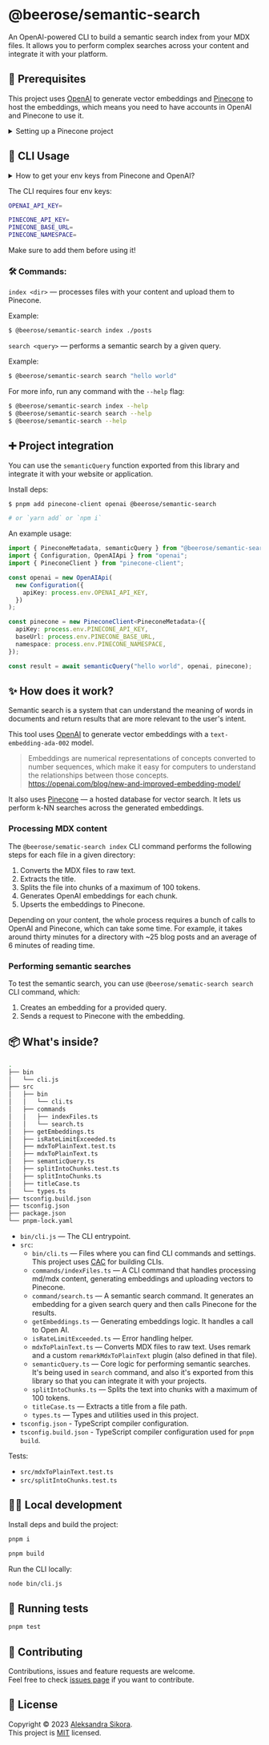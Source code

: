 # @beerose/semantic-search

An OpenAI-powered CLI to build a semantic search index from your MDX files. It
allows you to perform complex searches across your content and integrate it with
your platform.

## 🧳 Prerequisites

This project uses [OpenAI](https://openai.com/api) to generate vector embeddings
and [Pinecone](https://pinecone.io/) to host the embeddings, which means you
need to have accounts in OpenAI and Pinecone to use it.

<details>
<summary>Setting up a Pinecone project</summary>

After creating an account in Pinecone, go to the dashboard and click on the
`Create Index` button:
![CleanShot 2023-02-17 at 16 11 54@2x](https://user-images.githubusercontent.com/9019397/219693863-ccaa2105-db44-4838-b94b-40689945c8f2.png)

Fill the form with your new index name (e.g. your blog name) and set the number
of dimensions to 1536:

![CleanShot 2023-02-17 at 16 10 32@2x](https://user-images.githubusercontent.com/9019397/219693945-6d656f53-6dc2-4010-8ee8-f9d3e69913a1.png)

</details>

## 🚀 CLI Usage

<details>
<summary>How to get your env keys from Pinecone and OpenAI?</summary>

**Pinecone**

![CleanShot 2023-02-17 at 16 15 32@2x](https://user-images.githubusercontent.com/9019397/219693780-bee0e02b-3961-4a92-b505-8076ef67295e.png)
![CleanShot 2023-02-17 at 16 13 22@2x](https://user-images.githubusercontent.com/9019397/219693831-794c88ce-a763-4415-84f6-08b00c0aab0e.png)

**OpenAI**

![CleanShot 2023-02-17 at 16 18 00@2x](https://user-images.githubusercontent.com/9019397/219693739-3c5e0b31-425b-4cef-8aa9-066dd24d9ab2.png)

</details>

The CLI requires four env keys:

```sh
OPENAI_API_KEY=

PINECONE_API_KEY=
PINECONE_BASE_URL=
PINECONE_NAMESPACE=
```

Make sure to add them before using it!

### 🛠 Commands:

`index <dir>` — processes files with your content and upload them to Pinecone.

Example:

```sh
$ @beerose/semantic-search index ./posts
```

`search <query>` — performs a semantic search by a given query.

Example:

```sh
$ @beerose/semantic-search search "hello world"
```

For more info, run any command with the `--help` flag:

```sh
$ @beerose/semantic-search index --help
$ @beerose/semantic-search search --help
$ @beerose/semantic-search --help
```

## ➕ Project integration

You can use the `semanticQuery` function exported from this library and
integrate it with your website or application.

Install deps:

```sh
$ pnpm add pinecone-client openai @beerose/semantic-search

# or `yarn add` or `npm i`
```

An example usage:

```ts
import { PineconeMetadata, semanticQuery } from "@beerose/semantic-search";
import { Configuration, OpenAIApi } from "openai";
import { PineconeClient } from "pinecone-client";

const openai = new OpenAIApi(
  new Configuration({
    apiKey: process.env.OPENAI_API_KEY,
  })
);

const pinecone = new PineconeClient<PineconeMetadata>({
  apiKey: process.env.PINECONE_API_KEY,
  baseUrl: process.env.PINECONE_BASE_URL,
  namespace: process.env.PINECONE_NAMESPACE,
});

const result = await semanticQuery("hello world", openai, pinecone);
```

## ✨ How does it work?

Semantic search is a system that can understand the meaning of words in
documents and return results that are more relevant to the user's intent.

This tool uses [OpenAI](https://openai.com/) to generate vector embeddings with
a `text-embedding-ada-002` model.

> Embeddings are numerical representations of concepts converted to number
> sequences, which make it easy for computers to understand the relationships
> between those concepts.
> https://openai.com/blog/new-and-improved-embedding-model/

It also uses [Pinecone](https://pinecone.io/) — a hosted database for vector
search. It lets us perform k-NN searches across the generated embeddings.

### Processing MDX content

The `@beerose/sematic-search index` CLI command performs the following steps for
each file in a given directory:

1.  Converts the MDX files to raw text.
2.  Extracts the title.
3.  Splits the file into chunks of a maximum of 100 tokens.
4.  Generates OpenAI embeddings for each chunk.
5.  Upserts the embeddings to Pinecone.

Depending on your content, the whole process requires a bunch of calls to OpenAI
and Pinecone, which can take some time. For example, it takes around thirty
minutes for a directory with ~25 blog posts and an average of 6 minutes of
reading time.

### Performing semantic searches

To test the semantic search, you can use `@beerose/sematic-search search` CLI
command, which:

1. Creates an embedding for a provided query.
2. Sends a request to Pinecone with the embedding.

## 📦 What's inside?

```sh
.
├── bin
│   └── cli.js
├── src
│   ├── bin
│   │   └── cli.ts
│   ├── commands
│   │   ├── indexFiles.ts
│   │   └── search.ts
│   ├── getEmbeddings.ts
│   ├── isRateLimitExceeded.ts
│   ├── mdxToPlainText.test.ts
│   ├── mdxToPlainText.ts
│   ├── semanticQuery.ts
│   ├── splitIntoChunks.test.ts
│   ├── splitIntoChunks.ts
│   ├── titleCase.ts
│   └── types.ts
├── tsconfig.build.json
├── tsconfig.json
├── package.json
└── pnpm-lock.yaml
```

- `bin/cli.js` — The CLI entrypoint.
- `src`:
  - `bin/cli.ts` — Files where you can find CLI commands and settings. This
    project uses [CAC](https://github.com/cacjs/cac) for building CLIs.
  - `commands/indexFiles.ts` — A CLI command that handles processing md/mdx
    content, generating embeddings and uploading vectors to Pinecone.
  - `command/search.ts` — A semantic search command. It generates an embedding
    for a given search query and then calls Pinecone for the results.
  - `getEmbeddings.ts` — Generating embeddings logic. It handles a call to Open
    AI.
  - `isRateLimitExceeded.ts` — Error handling helper.
  - `mdxToPlainText.ts` — Converts MDX files to raw text. Uses remark and a
    custom `remarkMdxToPlainText` plugin (also defined in that file).
  - `semanticQuery.ts` — Core logic for performing semantic searches. It's being
    used in `search` command, and also it's exported from this library so that
    you can integrate it with your projects.
  - `splitIntoChunks.ts` — Splits the text into chunks with a maximum of 100
    tokens.
  - `titleCase.ts` — Extracts a title from a file path.
  - `types.ts` — Types and utilities used in this project.
- `tsconfig.json` - TypeScript compiler configuration.
- `tsconfig.build.json` - TypeScript compiler configuration used for
  `pnpm build`.

Tests:

- `src/mdxToPlainText.test.ts`
- `src/splitIntoChunks.test.ts`

## 👩‍💻 Local development

Install deps and build the project:

```sh
pnpm i

pnpm build
```

Run the CLI locally:

```sh
node bin/cli.js
```

## 🧪 Running tests

```sh
pnpm test
```

## 🤝 Contributing

Contributions, issues and feature requests are welcome.<br /> Feel free to check
[issues page](https://github.com/beerose/semantic-search/issues) if you want to
contribute.<br />

## 📝 License

Copyright © 2023 [Aleksandra Sikora](https://github.com/beerose).<br /> This
project is [MIT](https://github.com/beerose/semantic-search/blob/master/LICENSE)
licensed.
